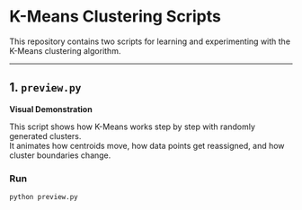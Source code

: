 # K-Means Clustering Scripts

This repository contains two scripts for learning and experimenting with the K-Means clustering algorithm.

---

## 1. `preview.py`  
**Visual Demonstration**

This script shows how K-Means works step by step with randomly generated clusters.  
It animates how centroids move, how data points get reassigned, and how cluster boundaries change.

### Run
```bash
python preview.py
